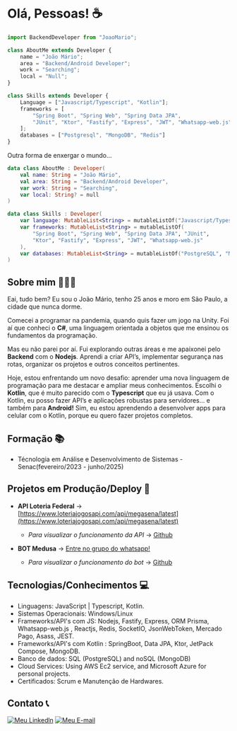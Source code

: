 # Olá, Pessoas! ☕

```javascript
import BackendDeveloper from "JoaoMario";

class AboutMe extends Developer {
    name = "João Mário";
    area = "Backend/Android Developer";
    work = "Searching";
    local = "Null";
}

class Skills extends Developer {
    Language = ["Javascript/Typescript", "Kotlin"];
    frameworks = [
        "Spring Boot", "Spring Web", "Spring Data JPA",
        "JUnit", "Ktor", "Fastify", "Express", "JWT", "Whatsapp-web.js"
    ];
    databases = ["Postgresql", "MongoDB", "Redis"]
}
```
Outra forma de enxergar o mundo...
```kotlin
data class AboutMe : Developer(
    val name: String = "João Mário",
    val area: String = "Backend/Android Developer",
    var work: String = "Searching",
    var local: String? = null
)

data class Skills : Developer(
    var language: MutableList<String> = mutableListOf("Javascript/Typescript", "Kotlin"),
    var frameworks: MutableList<String> = mutableListOf(
        "Spring Boot", "Spring Web", "Spring Data JPA", "JUnit",
        "Ktor", "Fastify", "Express", "JWT", "Whatsapp-web.js"
    ),
    var databases: MutableList<String> = mutableListOf("PostgreSQL", "MongoDB", "Redis")
)
```
## Sobre mim 👨🏻‍💻

Eai, tudo bem? Eu sou o João Mário, tenho 25 anos e moro em São Paulo, a cidade que nunca dorme.

Comecei a programar na pandemia, quando quis fazer um jogo na Unity. Foi aí que conheci o **C#**, uma linguagem orientada a objetos que me ensinou os fundamentos da programação.

Mas eu não parei por aí. Fui explorando outras áreas e me apaixonei pelo **Backend** com o **Nodejs**. Aprendi a criar API’s, implementar segurança nas rotas, organizar os projetos e outros conceitos pertinentes.

Hoje, estou enfrentando um novo desafio: aprender uma nova linguagem de programação para me destacar e ampliar meus conhecimentos. Escolhi o **Kotlin**, que é muito parecido com o **Typescript** que eu já usava. Com o Kotlin, eu posso fazer API’s e aplicações robustas para servidores… e também para **Android!** Sim, eu estou aprendendo a desenvolver apps para celular com o Kotlin, porque eu quero fazer projetos completos.

## Formação 📚

- Técnologia em Análise e Desenvolvimento de Sistemas - Senac(fevereiro/2023 - junho/2025)

## Projetos em Produção/Deploy 🚀

- **API Loteria Federal** -> [https://www.loteriajogosapi.com/api/megasena/latest](https://www.loteriajogosapi.com/api/megasena/latest)
    - _Para visualizar o funcionamento da API_ -> [Github](https://github.com/sanisamoj/apiLoteria)

- **BOT Medusa** -> [Entre no grupo do whatsapp!](https://github.com/sanisamoj/Lily--web-bot.js)
  - _Para visualizar o funcionamento do bot_ -> [Github](https://chat.whatsapp.com/BW0lAuabY3j3do0ivHrSWF)

## Tecnologias/Conhecimentos 💻

- Linguagens: JavaScript | Typescript, Kotlin.
- Sistemas Operacionais: Windows/Linux
- Frameworks/API's com JS: Nodejs, Fastify, Express, ORM Prisma, Whatsapp-web.js , Reactjs, Redis, SocketIO, JsonWebToken, Mercado Pago, Asass, JEST.
- Frameworks/API's com Kotlin : SpringBoot, Data JPA, Ktor, JetPack Compose, MongoDB.
- Banco de dados: SQL (PostgreSQL) and noSQL (MongoDB)
- Cloud Services: Using AWS Ec2 service, and Microsoft Azure for personal projects.
- Certificados: Scrum e Manutenção de Hardwares.

## Contato 📞

[![Meu Linkedln](https://img.shields.io/badge/LinkedIn-0077B5?style=for-the-badge&logo=linkedin&logoColor=white)](https://www.linkedin.com/in/joao-mario-silva-nascimento/) [![Meu E-mail](https://img.shields.io/badge/Gmail-D14836?style=for-the-badge&logo=gmail&logoColor=white)](mailto:marioartec39@gmail.com)

